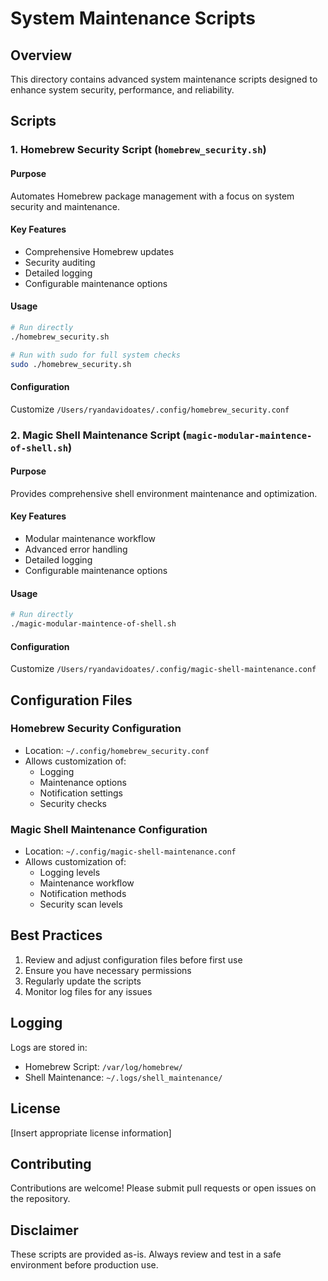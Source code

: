 # System Maintenance Scripts

## Overview

This directory contains advanced system maintenance scripts designed to enhance system security, performance, and reliability.

## Scripts

### 1. Homebrew Security Script (`homebrew_security.sh`)

#### Purpose
Automates Homebrew package management with a focus on system security and maintenance.

#### Key Features
- Comprehensive Homebrew updates
- Security auditing
- Detailed logging
- Configurable maintenance options

#### Usage
```bash
# Run directly
./homebrew_security.sh

# Run with sudo for full system checks
sudo ./homebrew_security.sh
```

#### Configuration
Customize `/Users/ryandavidoates/.config/homebrew_security.conf`

### 2. Magic Shell Maintenance Script (`magic-modular-maintence-of-shell.sh`)

#### Purpose
Provides comprehensive shell environment maintenance and optimization.

#### Key Features
- Modular maintenance workflow
- Advanced error handling
- Detailed logging
- Configurable maintenance options

#### Usage
```bash
# Run directly
./magic-modular-maintence-of-shell.sh
```

#### Configuration
Customize `/Users/ryandavidoates/.config/magic-shell-maintenance.conf`

## Configuration Files

### Homebrew Security Configuration
- Location: `~/.config/homebrew_security.conf`
- Allows customization of:
  - Logging
  - Maintenance options
  - Notification settings
  - Security checks

### Magic Shell Maintenance Configuration
- Location: `~/.config/magic-shell-maintenance.conf`
- Allows customization of:
  - Logging levels
  - Maintenance workflow
  - Notification methods
  - Security scan levels

## Best Practices

1. Review and adjust configuration files before first use
2. Ensure you have necessary permissions
3. Regularly update the scripts
4. Monitor log files for any issues

## Logging

Logs are stored in:
- Homebrew Script: `/var/log/homebrew/`
- Shell Maintenance: `~/.logs/shell_maintenance/`

## License

[Insert appropriate license information]

## Contributing

Contributions are welcome! Please submit pull requests or open issues on the repository.

## Disclaimer

These scripts are provided as-is. Always review and test in a safe environment before production use.